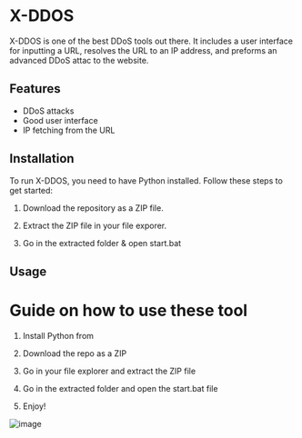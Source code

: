 # X-DDOS 
       
X-DDOS is one of the best DDoS tools out there. It includes a user interface for inputting a URL,  resolves the URL to an IP address, and preforms an advanced DDoS attac to the website.
  
## Features  
 
- DDoS attacks   
- Good user interface   
- IP fetching from the URL
  
## Installation
 
To run X-DDOS, you need to have Python installed. Follow these steps to get started:  

1. Download the repository as a ZIP file. 
 
2. Extract the ZIP file in your file exporer.  
   
3. Go in the extracted folder & open start.bat  
   
## Usage  
 
# Guide on how to use these tool   
  
1. Install Python from 
 
2. Download the repo as a ZIP     
 
3. Go in your file explorer and extract the ZIP file  

4. Go in the extracted folder and open the start.bat file 
     
5. Enjoy!     

  
![image](https://github.com/user-attachments/assets/cb09b2d8-c4b5-41c0-804d-cd7d8b0c30df)   
